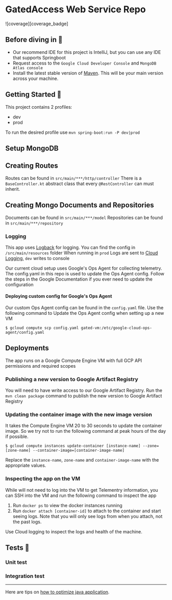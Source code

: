 # GatedAccess Web Service Repo

![coverage][coverage_badge]
## Before diving in 🙌

- Our recommend IDE for this project is IntelliJ, but you can use any IDE that supports Springboot
- Request access to the `Google Cloud Developer Console` and `MongoDB Atlas console`
- Install the latest stable version of [Maven](https://maven.apache.org/docs/history.html). This will be your main version across your machine.

## Getting Started 🚀

This project contains 2 profiles:

- dev
- prod

To run the desired profile use `mvn spring-boot:run -P dev|prod`

## Setup MongoDB


## Creating Routes
Routes can be found in `src/main/***/http/controller`
There is a `BaseController.kt` abstract class that every `@RestController` can must inherit.
## Creating Mongo Documents and Repositories
Documents can be found in `src/main/***/model`
Repositories can be found in `src/main/***/repository`


### Logging
This app uses [Logback](https://logback.qos.ch/manual) for logging. You can find the config in `/src/main/resources` folder
When running in `prod` Logs are sent to [Cloud Logging](https://cloud.google.com/logging), `dev` writes to console

Our current cloud setup uses Google's Ops Agent for collecting telemetry. The config.yaml in this repo is used to update the Ops Agent config. 
Follow the steps in the Google Documentation if you ever need to update the configuration

#### Deploying custom config for Google's Ops Agent
Our custom Ops Agent config can be found in the ``config.yaml`` file. Use the following command to Update the Ops Agent config  when setting up a new VM
```shell 
$ gcloud compute scp config.yaml gated-vm:/etc/google-cloud-ops-agent/config.yaml
```

## Deployments

The app runs on a Google Compute Engine VM with full GCP API permissions and required scopes

### Publishing a new version to Google Artifact Registry
You will need to have write access to our Google Artifact Registry.
Run the ``mvn clean package`` command to publish the new version to Google Artifact Registry

### Updating the container image with the new image version
It takes the Compute Engine VM 20 to 30 seconds to update the container image. So we try not to run the following command
at peak hours of the day if possible.
```shell
$ gcloud compute instances update-container [instance-name] --zone=[zone-name] --container-image=[container-image-name]
```
Replace the `instance-name`, `zone-name` and `container-image-name` with the appropriate values.

### Inspecting the app on the VM
While will not need to log into the VM to get Telementry information, you can SSH into the VM and run the following command to inspect the app
1. Run ``docker ps`` to view the docker instances running
2. Run ``docker attach [container-id]`` to attach to the container and start seeing logs. Note that you will only see logs from when you attach, not the past logs.

Use Cloud logging to inspect the logs and health of the machine.


## Tests 🧪
### Unit test
### Integration test

---

Here are tips on [how to optimize java application](https://cloud.google.com/run/docs/tips/java).